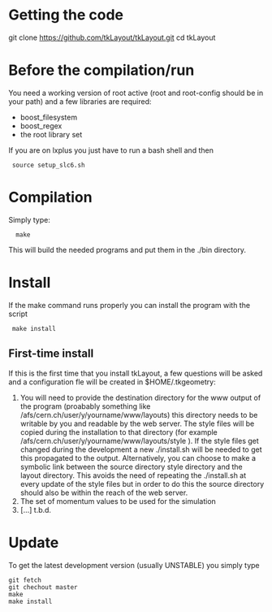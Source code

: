 # Getting the code

   git clone https://github.com/tkLayout/tkLayout.git
   cd tkLayout

# Before the compilation/run

You need a working version of root active (root and root-config should be in your path) and a few
libraries are required:
  * boost_filesystem
  * boost_regex
  * the root library set

If you are on lxplus you just have to run a bash shell and then

     source setup_slc6.sh


# Compilation
  Simply type:

      make

This will build the needed programs and put them in the ./bin directory.


# Install
  If the make command runs properly you can install the program with the script

     make install

## First-time install
If this is the first time that you install tkLayout, a few questions will be asked and a configuration
fle will be created in $HOME/.tkgeometry:

1. You will need to provide the destination directory for the www output of the program (proabably
  something like /afs/cern.ch/user/y/yourname/www/layouts) this directory needs to be writable by you
  and readable by the web server.
     The style files will be copied during the installation to that directory (for example
  /afs/cern.ch/user/y/yourname/www/layouts/style ). If the style files get changed during the development
  a new ./install.sh will be needed to get this propagated to the output.
     Alternatively, you can choose to make a symbolic link between the source directory style directory and
  the layout directory. This avoids the need of repeating the ./install.sh at every update of the style files
  but in order to do this the source directory should also be within the reach of the web server.
1. The set of momentum values to be used for the simulation
1. [...] t.b.d.

# Update
To get the latest development version (usually UNSTABLE) you simply type

    git fetch
    git chechout master
    make
    make install
  
